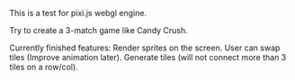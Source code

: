 This is a test for pixi.js webgl engine.

Try to create a 3-match game like Candy Crush.

Currently finished features:
Render sprites on the screen.
User can swap tiles (Improve animation later).
Generate tiles (will not connect more than 3 tiles on a row/col).


